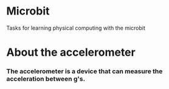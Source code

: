 # Microbit
Tasks for learning physical computing with the microbit
# About the accelerometer
### The accelerometer is a device that can measure the acceleration between g's. 
